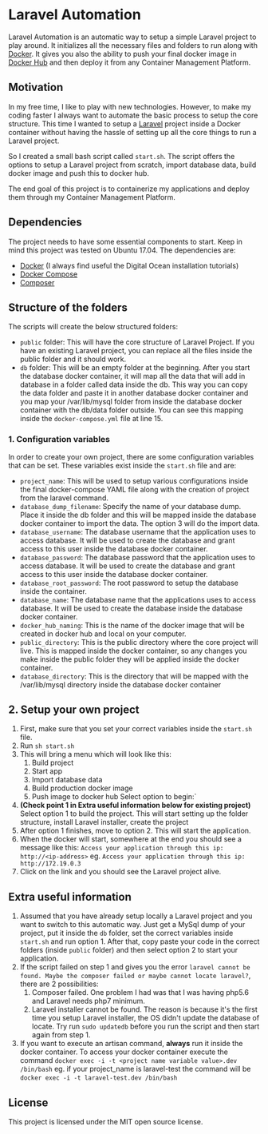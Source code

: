 
# Laravel Automation

Laravel Automation is an automatic way to setup a simple Laravel project to play around. It initializes all the necessary files and folders to run along with [Docker](https://www.docker.com/). It gives you also the ability to push your final docker image in [Docker Hub](https://hub.docker.com/) and then deploy it from any Container Management Platform.

## Motivation

In my free time, I like to play with new technologies. However, to make my coding faster I always want to automate the basic process to setup the core structure. This time I wanted to setup a [Laravel](https://laravel.com/) project inside a Docker container without having the hassle of setting up all the core things to run a Laravel project.  

So I created a small bash script called `start.sh`. The script offers the options to setup a Laravel project from scratch, import database data, build docker image and push this to docker hub.

The end goal of this project is to containerize my applications and deploy them through my Container Management Platform.

## Dependencies

The project needs to have some essential components to start. Keep in mind this project was tested on Ubuntu 17.04. The dependencies are:

* [Docker](https://www.digitalocean.com/community/tutorials/how-to-install-and-use-docker-on-ubuntu-16-04) (I always find useful the Digital Ocean installation tutorials)
* [Docker Compose](https://www.digitalocean.com/community/tutorials/how-to-install-docker-compose-on-ubuntu-16-04)
* [Composer](https://getcomposer.org/download/)

## Structure of the folders

The scripts will create the below structured folders:

- `public` folder:  This will have the core structure of Laravel Project. If you have an existing Laravel project, you can replace all the files inside the public folder and it should work.
- `db` folder: This will be an empty folder at the beginning. After you start the database docker container, it will map all the data that will add in database in a folder called data inside the db. This way you can copy the data folder and paste it in another database docker container and you map your /var/lib/mysql folder from inside the database docker container with the db/data folder outside. You can see this mapping inside the `docker-compose.yml` file at line 15.

### 1. Configuration variables

In order to create your own project, there are some configuration variables that can be set. These variables exist inside the `start.sh` file and are:

- `project_name`: This will be used to setup various configurations inside the final docker-compose YAML file along with the creation of project from the laravel command.
- `database_dump_filename`: Specify the name of your database dump. Place it inside the db folder and this will be mapped inside the database docker container to import the data. The option 3 will do the import data.
- `database_username`: The database username that the application uses to access database. It will be used to create the database and grant access to this user inside the database docker container.
- `database_password`: The database password that the application uses to access database. It will be used to create the database and grant access to this user inside the database docker container.
- `database_root_password`: The root password to setup the database inside the container.
- `database_name`: The database name that the applications uses to access database. It will be used to create the database inside the database docker container.
- `docker_hub_naming`: This is the name of the docker image that will be created in docker hub and local on your computer.
- `public_directory`: This is the public directory where the core project will live. This is mapped inside the docker container, so any changes you make inside the public folder they will be applied inside the docker container.
- `database_directory`: This is the directory that will be mapped with the /var/lib/mysql directory inside the database docker container

## 2. Setup your own project

  1. First, make sure that you set your correct variables inside the `start.sh` file.
  2. Run `sh start.sh`
  3. This will bring a menu which will look like this:
     1. Build project
      2. Start app
      3. Import database data
      4. Build production docker image
      5. Push  image to docker hub
      Select option to begin:`
  4. **(Check point 1 in Extra useful information below for existing project)** Select option 1 to build the project. This will start setting up the folder structure, install Laravel installer, create the project
  5. After option 1 finishes, move to option 2. This will start the application.
  6. When the docker will start, somewhere at the end you should see a message like this:
    `Access your application through this ip: http://<ip-address>` eg. `Access your application through this ip: http://172.19.0.3`
  7. Click on the link and you should see the Laravel project alive.

## Extra useful information

  1. Assumed that you have already setup locally a Laravel project and you want to switch to this automatic way. Just get a MySql dump of your project, put it inside the `db` folder, set the correct variables inside `start.sh` and run option 1. After that, copy paste your code in the correct folders (inside `public` folder) and then select option 2 to start your application.
  2. If the script failed on step 1 and gives you the error `laravel cannot be found. Maybe the composer failed or maybe cannot locate laravel?`, there are 2 possibilities:
     1. Composer failed. One problem I had was that I was having php5.6 and Laravel needs php7 minimum.
     2. Laravel installer cannot be found. The reason is because it's the first time you setup Laravel installer, the OS didn't update the database of locate. Try run `sudo updatedb` before you run the script and then start again from step 1.
  3. If you want to execute an artisan command, **always** run it inside the docker container. To access your docker container execute the command `docker exec -i -t <project name variable value>.dev /bin/bash` eg. if your project_name is laravel-test the command will be `docker exec -i -t laravel-test.dev /bin/bash`

## License

This project is licensed under the MIT open source license.
